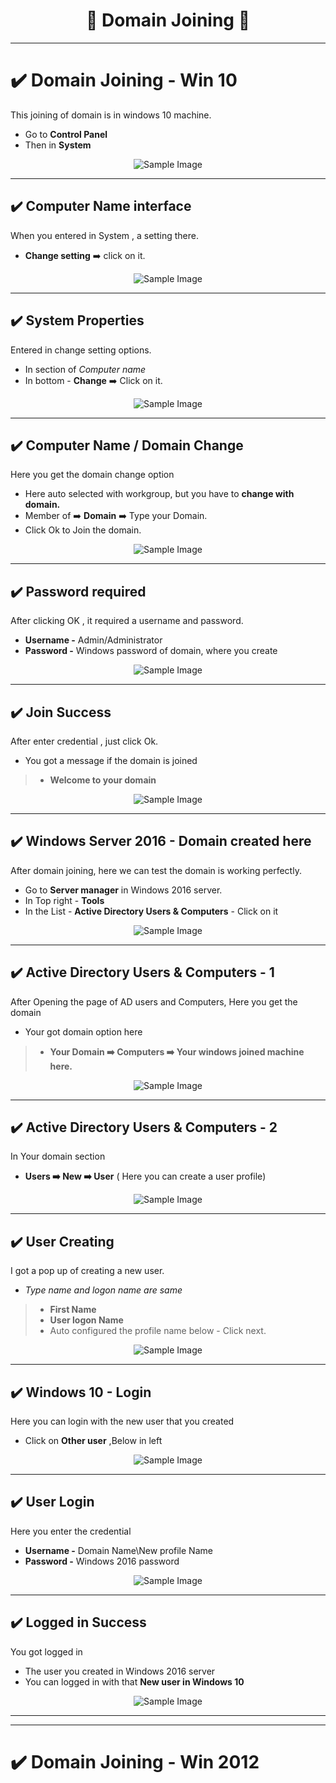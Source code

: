 <h1 align="center"> 🔌 Domain Joining 🔌</h1>

---
# ✔️ Domain Joining - Win 10
This joining of domain is in windows 10 machine.

- Go to **Control Panel**
- Then in **System**
  
<div style="text-align: center;"><img src="https://github.com/Nikunj-Sahani/CRTA--Certified_Red_Team_Analyst/blob/main/Study%20Material/Images/DJ-1.png" alt="Sample Image"></div>

---
## ✔️ Computer Name interface
When you entered in System , a setting there.

- **Change setting** ➡️ click on it.

<div style="text-align: center;"><img src="https://github.com/Nikunj-Sahani/CRTA--Certified_Red_Team_Analyst/blob/main/Study%20Material/Images/DJ-2.png" alt="Sample Image"></div>

---
## ✔️ System Properties
Entered in change setting options.

- In section of *Computer name*
- In bottom - **Change** ➡️ Click on it.

<div style="text-align: center;"><img src="https://github.com/Nikunj-Sahani/CRTA--Certified_Red_Team_Analyst/blob/main/Study%20Material/Images/DJ-3.png" alt="Sample Image"></div>

---
## ✔️ Computer Name / Domain Change
Here you get the domain change option

- Here auto selected with workgroup, but you have to **change with domain.**
- Member of ➡️ **Domain** ➡️ Type your Domain.
- Click Ok to Join the domain.

<div style="text-align: center;"><img src="https://github.com/Nikunj-Sahani/CRTA--Certified_Red_Team_Analyst/blob/main/Study%20Material/Images/DJ-4.png" alt="Sample Image"></div>

---
## ✔️ Password required
After clicking OK , it required a username and password.

- **Username -** Admin/Administrator
- **Password -** Windows password of domain, where you create
  
<div style="text-align: center;"><img src="https://github.com/Nikunj-Sahani/CRTA--Certified_Red_Team_Analyst/blob/main/Study%20Material/Images/DJ-5.png" alt="Sample Image"></div>

---
## ✔️ Join Success
After enter credential , just click Ok.

- You got a message if the domain is joined
> - **Welcome to your domain**

<div style="text-align: center;"><img src="https://github.com/Nikunj-Sahani/CRTA--Certified_Red_Team_Analyst/blob/main/Study%20Material/Images/DJ-6.png" alt="Sample Image"></div>

---
## ✔️ Windows Server 2016 - Domain created here
After domain joining, here we can test the domain is working perfectly.

- Go to **Server manager** in Windows 2016 server.
- In Top right - **Tools**
- In the List - **Active Directory Users & Computers** - Click on it
  
<div style="text-align: center;"><img src="https://github.com/Nikunj-Sahani/CRTA--Certified_Red_Team_Analyst/blob/main/Study%20Material/Images/DJ-7.png" alt="Sample Image"></div>

---
## ✔️ Active Directory Users & Computers - 1
After Opening the page of AD users and Computers, Here you get the domain

- Your got domain option here
> - **Your Domain ➡️ Computers ➡️ Your windows joined machine here.**

<div style="text-align: center;"><img src="https://github.com/Nikunj-Sahani/CRTA--Certified_Red_Team_Analyst/blob/main/Study%20Material/Images/DJ-8.png" alt="Sample Image"></div>

---
## ✔️ Active Directory Users & Computers - 2
In Your domain section

- **Users ➡️ New ➡️ User** ( Here you can create a user profile)

<div style="text-align: center;"><img src="https://github.com/Nikunj-Sahani/CRTA--Certified_Red_Team_Analyst/blob/main/Study%20Material/Images/DJ-9.png" alt="Sample Image"></div>

---
## ✔️ User Creating
I got a pop up of creating a new user.

- *Type name and logon name are same*
> - **First Name**
> - **User logon Name**
> - Auto configured the profile name below - Click next.

<div style="text-align: center;"><img src="https://github.com/Nikunj-Sahani/CRTA--Certified_Red_Team_Analyst/blob/main/Study%20Material/Images/DJ-10.png" alt="Sample Image"></div>

---
## ✔️ Windows 10 - Login 
Here you can login with the new user that you created

- Click on **Other user** ,Below in left

<div style="text-align: center;"><img src="https://github.com/Nikunj-Sahani/CRTA--Certified_Red_Team_Analyst/blob/main/Study%20Material/Images/DJ-11.png" alt="Sample Image"></div>

---
## ✔️ User Login
Here you enter the credential

- **Username -** Domain Name\New profile Name
- **Password -** Windows 2016 password
  
<div style="text-align: center;"><img src="https://github.com/Nikunj-Sahani/CRTA--Certified_Red_Team_Analyst/blob/main/Study%20Material/Images/DJ-12.png" alt="Sample Image"></div>

---
## ✔️ Logged in Success
You got logged in

- The user you created in Windows 2016 server
- You can logged in with that **New user in Windows 10**
  
<div style="text-align: center;"><img src="https://github.com/Nikunj-Sahani/CRTA--Certified_Red_Team_Analyst/blob/main/Study%20Material/Images/DJ-13.png" alt="Sample Image"></div>

---
---

# ✔️ Domain Joining - Win 2012

